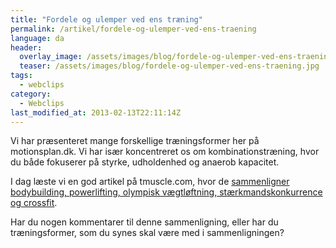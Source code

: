 ```yaml
---
title: "Fordele og ulemper ved ens træning"
permalink: /artikel/fordele-og-ulemper-ved-ens-traening
language: da
header:
  overlay_image: /assets/images/blog/fordele-og-ulemper-ved-ens-traening.jpg
  teaser: /assets/images/blog/fordele-og-ulemper-ved-ens-traening.jpg
tags:
  - webclips
category:
  - Webclips
last_modified_at: 2013-02-13T22:11:14Z
---
```


Vi har præsenteret mange forskellige træningsformer her på motionsplan.dk. Vi har især koncentreret os om kombinationstræning, hvor du både fokuserer på styrke, udholdenhed og anaerob kapacitet.

I dag læste vi en god artikel på tmuscle.com, hvor de [sammenligner bodybuilding, powerlifting, olympisk vægtløftning, stærkmandskonkurrence og crossfit](https://www.tmuscle.com/free_online_article/sex_news_sports_funny_grok/battle_of_the_strength_sports).

Har du nogen kommentarer til denne sammenligning, eller har du træningsformer, som du synes skal være med i sammenligningen?
